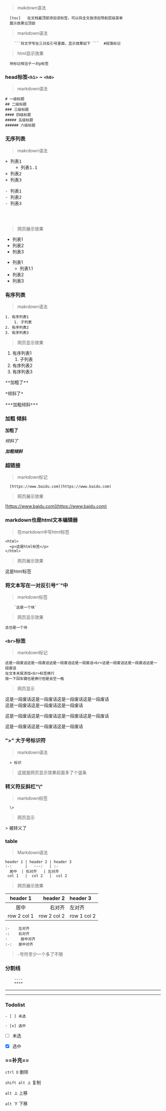 <!-- [toc] -->

> makdown语法

```
  [toc]   在文档最顶部添加该标签，可以将全文按添加导航层级菜单
  展示效果见顶部
```

> markdown语法

```
    ```将文字写在三对反引号里面，显示效果如下 ```  #段落标记
```


> html显示效果

```
  块标记相当于一对p标签
```


### head标签`<h1>` ~ `<h6>`

> markdown语法

```
# 一级标题
## 二级标题
### 三级标题
#### 四级标题
##### 五级标题
###### 六级标题
```


### 无序列表
> makrdown语法

<pre>
+ 列表1
    + 列表1.1 
+ 列表2
+ 列表3

- 列表1
- 列表2
- 列表3



</pre>




> 网页展示效果

+ 列表1
+ 列表2
+ 列表3

- 列表1
    - 列表1.1   
- 列表2
- 列表3

### 有序列表

> makrdown语法
```
1. 有序列表1
    1. 子列表
2. 有序列表2
3. 有序列表3
```
> 网页显示效果
1. 有序列表1
    1. 子列表
2. 有序列表2
3. 有序列表3

<pre>
**加粗了**

*倾斜了*

***加粗倾斜***
</pre>


### 加粗 倾斜

**加粗了**

*倾斜了*

***加粗倾斜***



### 超链接

> markdown标记

```
  [https://www.baidu.com](https://www.baidu.com)
```

> 网页展示效果

[https://www.baidu.com](https://www.baidu.com)



### markdown也是html文本编辑器

> 在markdown中写html标签
```
<html>
  <p>这是html标签</p>
</html>
```

> 网页展示效果
<html>
  <p>这是html标签</p>
</html>

### 将文本写在一对反引号“\`”中
>   markdown标签
```
    `这是一个块`
```

> 网页显示效果

`这也是一个块`


###  ```<br>```标签

> markdown标记

```
这是一段废话这是一段废话这是一段废话这是一段废话<br>这是一段废话这是一段废话这是一段废话
在文本末尾添加<br>标签换行 
按一下回车键也是换行但是会空一格
```

> 网页显示

这是一段废话这是一段废话这是一段废话这是一段废话<br>这是一段废话这是一段废话这是一段废话

这是一段废话这是一段废话这是一段废话这是一段废话

这是一段废话这是一段废话这是一段废话

### ">" 大于号标识符
> markdown语法

```
  > 标识
```

 > 这就是网页显示效果前面多了个竖条
   


### 转义符反斜杠"\\"

> markdown标签

```
  \>
```

> 网页显示

\> 被转义了

### table
> Markdown语法
```
header 1 | header 2 | header 3
:-:      |   ---:   | :-
  居中  | 右对齐   | 左对齐
 col 1   |  col 2   |  col 2
```
> 网页展示效果

header 1 | header 2 | header 3
:-:      |   ---:   | :-
居中 | 右对齐 | 左对齐
row 2 col 1 | row 2 col 2 | row 1 col 2

```
:-    左对齐
-:    右对齐
-      居中对齐
:-:   居中对齐
```
> `-`号符至少一个多了不限

### 分割线
```
    ----
    ****
```
---
***

###   Todolist
```
- [ ] 未选

- [x] 选中 
```

- [ ] 未选

- [x] 选中 
 
### ==补充==

`ctrl D`  删除

`shift alt 上` 复制

`alt 上`  上移

`alt 下`  下移



